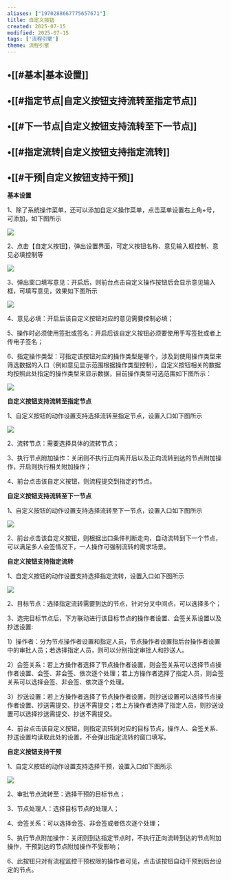```yaml
---
aliases: ["1970288667775657671"]
title: 自定义按钮
created: 2025-07-15
modified: 2025-07-15
tags: ['流程引擎']
theme: 流程引擎
---
```


## •[[#基本|基本设置]]

## •[[#指定节点|自定义按钮支持流转至指定节点]]

## •[[#下一节点|自定义按钮支持流转至下一节点]]

## •[[#指定流转|自定义按钮支持指定流转]]

## •[[#干预|自定义按钮支持干预]]

**基本设置**

1、除了系统操作菜单，还可以添加自定义操作菜单，点击菜单设置右上角+号，可添加，如下图所示

![](7929705bbc0f2d57842f165024f211ea.jpg)

2、点击【自定义按钮】，弹出设置界面，可定义按钮名称、意见输入框控制、意见必填控制等

![](f96b166e07a63e2d3a850454da206cb6.jpg)

3、弹出窗口填写意见：开启后，则前台点击自定义操作按钮后会显示意见输入框，可填写意见，效果如下图所示

![](34457b2c67032561674be530d7434c3a.jpg)

4、意见必填：开启后该自定义按钮对应的意见需要控制必填；

5、操作时必须使用签批或签名：开启后该自定义按钮必须要使用手写签批或者上传电子签名；

6、指定操作类型：可指定该按钮对应的操作类型是哪个，涉及到使用操作类型来筛选数据的入口（例如意见显示范围根据操作类型控制），自定义按钮相关的数据均按照此处指定的操作类型来显示数据，目前操作类型可选范围如下图所示：

![](a38e70616e0b99a548739450dc6b3c70.jpg)

**自定义按钮支持流转至指定节点**

1、自定义按钮的动作设置支持选择流转至指定节点，设置入口如下图所示

![](b4fcf2a69e2838591f5fef06c3e4cf32.jpg)

2、流转节点：需要选择具体的流转节点；

3、执行节点附加操作：关闭则不执行正向离开后以及正向流转到达的节点附加操作，开启则执行相关附加操作；

4、前台点击该自定义按钮，则流程提交到指定的节点。

**自定义按钮支持流转至下一节点**

1、自定义按钮的动作设置支持选择流转至下一节点，设置入口如下图所示

![](d4a8c9fe8c7c881ad3f3c1b1d38cabb8.jpg)

2、前台点击该自定义按钮，则根据出口条件判断走向，自动流转到下一个节点，可以满足多人会签情况下，一人操作可强制流转的需求场景。

**自定义按钮支持指定流转**

1、自定义按钮的动作设置支持选择指定流转，设置入口如下图所示

![](eef36937455f0912b4cfd1d34d181845.jpg)

2、目标节点：选择指定流转需要到达的节点，针对分叉中间点，可以选择多个；

3、选完目标节点后，下方联动进行该目标节点的操作者设置、会签关系设置以及抄送设置:

1）操作者：分为节点操作者设置和指定人员，节点操作者设置指后台操作者设置中的审批人员；若选择指定人员，则可以分别指定审批人和抄送人。

2）会签关系：若上方操作者选择了节点操作者设置，则会签关系可以选择节点操作者设置、会签、非会签、依次逐个处理；若上方操作者选择了指定人员，则会签关系可以选择会签、非会签、依次逐个处理。

3）抄送设置：若上方操作者选择了节点操作者设置，则抄送设置可以选择节点操作者设置、抄送需提交、抄送不需提交；若上方操作者选择了指定人员，则抄送设置可以选择抄送需提交、抄送不需提交。

4、前台点击该自定义按钮，则指定流转到对应的目标节点，操作人、会签关系、抄送设置均读取此处的设置，不会弹出指定流转的窗口填写。

**自定义按钮支持干预**

1、自定义按钮的动作设置支持选择干预，设置入口如下图所示

![](1a845287fa6c706884c34829bfa99c9d.jpg)

2、审批节点流转至：选择干预的目标节点；

3、节点处理人：选择目标节点的处理人；

4、会签关系：可以选择会签、非会签或者依次逐个处理；

5、执行节点附加操作：关闭则到达指定节点时，不执行正向流转到达的节点附加操作，干预到达的节点附加操作不受影响；

6、此按钮只对有流程监控干预权限的操作者可见，点击该按钮自动干预到后台设定的节点。